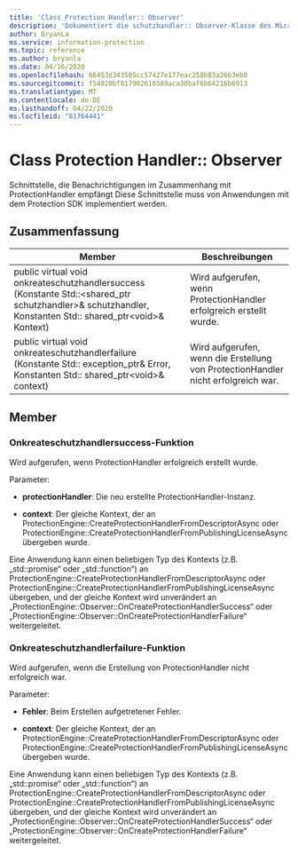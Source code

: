 ```yaml
---
title: 'Class Protection Handler:: Observer'
description: 'Dokumentiert die schutzhandler:: Observer-Klasse des Microsoft Information Protection (MIP) SDK.'
author: BryanLa
ms.service: information-protection
ms.topic: reference
ms.author: bryanla
ms.date: 04/16/2020
ms.openlocfilehash: 66453d343505cc57427e177eac258b83a2663eb0
ms.sourcegitcommit: f54920bf017902616589aca30baf6b64216b6913
ms.translationtype: MT
ms.contentlocale: de-DE
ms.lasthandoff: 04/22/2020
ms.locfileid: "81764441"
---
```

# <a name="class-protectionhandlerobserver"></a>Class Protection Handler:: Observer 
Schnittstelle, die Benachrichtigungen im Zusammenhang mit ProtectionHandler empfängt
Diese Schnittstelle muss von Anwendungen mit dem Protection SDK implementiert werden.
  
## <a name="summary"></a>Zusammenfassung
 Member                        | Beschreibungen                                
--------------------------------|---------------------------------------------
public virtual void onkreateschutzhandlersuccess (Konstante Std::\<shared_ptr schutzhandler\>& schutzhandler, Konstanten Std:: shared_ptr\<void\>& Kontext)  |  Wird aufgerufen, wenn ProtectionHandler erfolgreich erstellt wurde.
public virtual void onkreateschutzhandlerfailure (Konstante Std:: exception_ptr& Error, Konstanten Std:: shared_ptr\<void\>& context)  |  Wird aufgerufen, wenn die Erstellung von ProtectionHandler nicht erfolgreich war.
  
## <a name="members"></a>Member
  
### <a name="oncreateprotectionhandlersuccess-function"></a>Onkreateschutzhandlersuccess-Funktion
Wird aufgerufen, wenn ProtectionHandler erfolgreich erstellt wurde.

Parameter:  
* **protectionHandler**: Die neu erstellte ProtectionHandler-Instanz.


* **context**: Der gleiche Kontext, der an ProtectionEngine::CreateProtectionHandlerFromDescriptorAsync oder ProtectionEngine::CreateProtectionHandlerFromPublishingLicenseAsync übergeben wurde.


Eine Anwendung kann einen beliebigen Typ des Kontexts (z.B. „std::promise“ oder „std::function“) an ProtectionEngine::CreateProtectionHandlerFromDescriptorAsync oder ProtectionEngine::CreateProtectionHandlerFromPublishingLicenseAsync übergeben, und der gleiche Kontext wird unverändert an „ProtectionEngine::Observer::OnCreateProtectionHandlerSuccess“ oder „ProtectionEngine::Observer::OnCreateProtectionHandlerFailure“ weitergeleitet.
  
### <a name="oncreateprotectionhandlerfailure-function"></a>Onkreateschutzhandlerfailure-Funktion
Wird aufgerufen, wenn die Erstellung von ProtectionHandler nicht erfolgreich war.

Parameter:  
* **Fehler**: Beim Erstellen aufgetretener Fehler. 


* **context**: Der gleiche Kontext, der an ProtectionEngine::CreateProtectionHandlerFromDescriptorAsync oder ProtectionEngine::CreateProtectionHandlerFromPublishingLicenseAsync übergeben wurde.


Eine Anwendung kann einen beliebigen Typ des Kontexts (z.B. „std::promise“ oder „std::function“) an ProtectionEngine::CreateProtectionHandlerFromDescriptorAsync oder ProtectionEngine::CreateProtectionHandlerFromPublishingLicenseAsync übergeben, und der gleiche Kontext wird unverändert an „ProtectionEngine::Observer::OnCreateProtectionHandlerSuccess“ oder „ProtectionEngine::Observer::OnCreateProtectionHandlerFailure“ weitergeleitet.
